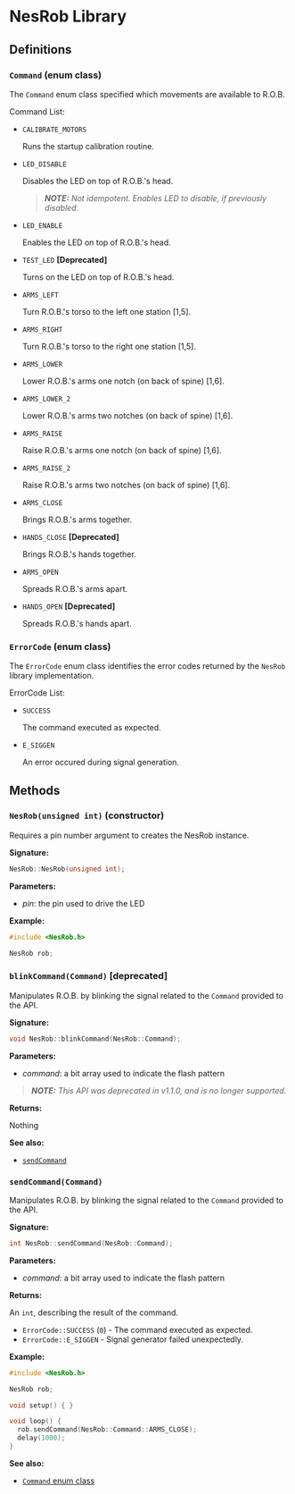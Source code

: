 NesRob Library
==============

Definitions
-----------

### `Command` (enum class)

The `Command` enum class specified which movements are available to R.O.B.

Command List:

- `CALIBRATE_MOTORS`

  Runs the startup calibration routine.

- `LED_DISABLE`

  Disables the LED on top of R.O.B.'s head.

  > _**NOTE:** Not idempotent. Enables LED to disable, if previously disabled._

- `LED_ENABLE`

  Enables the LED on top of R.O.B.'s head.

- `TEST_LED` **[Deprecated]**

  Turns on the LED on top of R.O.B.'s head.

- `ARMS_LEFT`

  Turn R.O.B.'s torso to the left one station [1,5].

- `ARMS_RIGHT`

  Turn R.O.B.'s torso to the right one station [1,5].

- `ARMS_LOWER`

  Lower R.O.B.'s arms one notch (on back of spine) [1,6].

- `ARMS_LOWER_2`

  Lower R.O.B.'s arms two notches (on back of spine) [1,6].

- `ARMS_RAISE`

  Raise R.O.B.'s arms one notch (on back of spine) [1,6].

- `ARMS_RAISE_2`

  Raise R.O.B.'s arms two notches (on back of spine) [1,6].

- `ARMS_CLOSE`

  Brings R.O.B.'s arms together.

- `HANDS_CLOSE` **[Deprecated]**

  Brings R.O.B.'s hands together.

- `ARMS_OPEN`

  Spreads R.O.B.'s arms apart.

- `HANDS_OPEN` **[Deprecated]**

  Spreads R.O.B.'s hands apart.

### `ErrorCode` (enum class)

The `ErrorCode` enum class identifies the error codes returned by the `NesRob`
library implementation.

ErrorCode List:

- `SUCCESS`

  The command executed as expected.

- `E_SIGGEN`

  An error occured during signal generation.

Methods
-------

### `NesRob(unsigned int)` (constructor)

Requires a pin number argument to creates the NesRob instance.

**Signature:**

```cpp
NesRob::NesRob(unsigned int);
```

**Parameters:**

- _pin_: the pin used to drive the LED

**Example:**

```cpp
#include <NesRob.h>

NesRob rob;
```

### `blinkCommand(Command)` [deprecated]

Manipulates R.O.B. by blinking the signal related to the `Command` provided to
the API.

**Signature:**

```cpp
void NesRob::blinkCommand(NesRob::Command);
```

**Parameters:**

- _command_: a bit array used to indicate the flash pattern

> _**NOTE:** This API was deprecated in v1.1.0, and is no longer supported._

**Returns:**

Nothing

**See also:**

- [`sendCommand`](#sendcommand\(command\))

### `sendCommand(Command)`

Manipulates R.O.B. by blinking the signal related to the `Command` provided to
the API.

**Signature:**

```cpp
int NesRob::sendCommand(NesRob::Command);
```

**Parameters:**

- _command_: a bit array used to indicate the flash pattern

**Returns:**

An `int`, describing the result of the command.

- `ErrorCode::SUCCESS` (`0`) - The command executed as expected.
- `ErrorCode::E_SIGGEN` - Signal generator failed unexpectedly.

**Example:**

```cpp
#include <NesRob.h>

NesRob rob;

void setup() { }

void loop() {
  rob.sendCommand(NesRob::Command::ARMS_CLOSE);
  delay(1000);
}
```

**See also:**

- [`Command` enum class](#command-enum-class)
